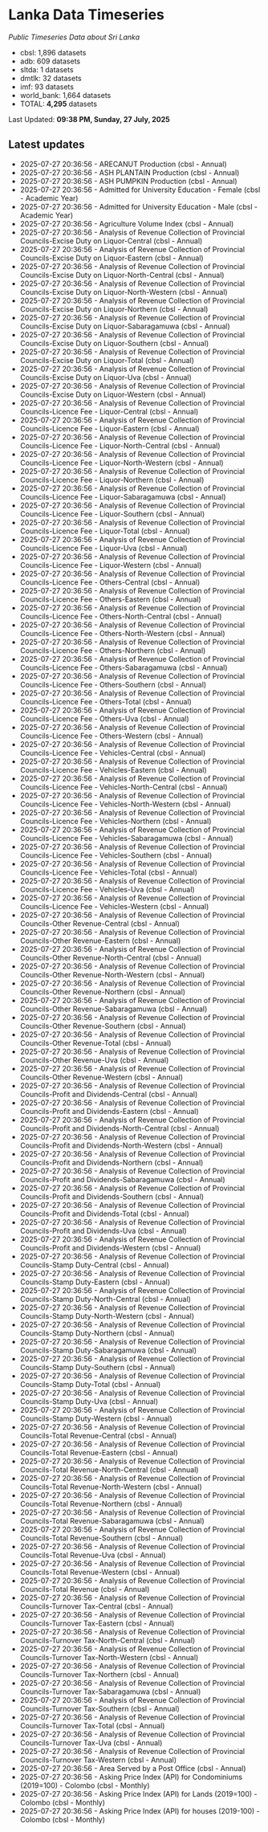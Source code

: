 # Lanka Data Timeseries
*Public Timeseries Data about Sri Lanka*

* cbsl: 1,896 datasets
* adb: 609 datasets
* sltda: 1 datasets
* dmtlk: 32 datasets
* imf: 93 datasets
* world_bank: 1,664 datasets
* TOTAL: **4,295** datasets

Last Updated: **09:38 PM, Sunday, 27 July, 2025**

## Latest updates

* 2025-07-27 20:36:56 - ARECANUT Production (cbsl - Annual)
* 2025-07-27 20:36:56 - ASH PLANTAIN Production (cbsl - Annual)
* 2025-07-27 20:36:56 - ASH PUMPKIN Production (cbsl - Annual)
* 2025-07-27 20:36:56 - Admitted for University Education - Female (cbsl - Academic Year)
* 2025-07-27 20:36:56 - Admitted for University Education - Male (cbsl - Academic Year)
* 2025-07-27 20:36:56 - Agriculture Volume Index (cbsl - Annual)
* 2025-07-27 20:36:56 - Analysis of Revenue Collection of Provincial Councils-Excise Duty on Liquor-Central (cbsl - Annual)
* 2025-07-27 20:36:56 - Analysis of Revenue Collection of Provincial Councils-Excise Duty on Liquor-Eastern (cbsl - Annual)
* 2025-07-27 20:36:56 - Analysis of Revenue Collection of Provincial Councils-Excise Duty on Liquor-North-Central (cbsl - Annual)
* 2025-07-27 20:36:56 - Analysis of Revenue Collection of Provincial Councils-Excise Duty on Liquor-North-Western (cbsl - Annual)
* 2025-07-27 20:36:56 - Analysis of Revenue Collection of Provincial Councils-Excise Duty on Liquor-Northern (cbsl - Annual)
* 2025-07-27 20:36:56 - Analysis of Revenue Collection of Provincial Councils-Excise Duty on Liquor-Sabaragamuwa (cbsl - Annual)
* 2025-07-27 20:36:56 - Analysis of Revenue Collection of Provincial Councils-Excise Duty on Liquor-Southern (cbsl - Annual)
* 2025-07-27 20:36:56 - Analysis of Revenue Collection of Provincial Councils-Excise Duty on Liquor-Total (cbsl - Annual)
* 2025-07-27 20:36:56 - Analysis of Revenue Collection of Provincial Councils-Excise Duty on Liquor-Uva (cbsl - Annual)
* 2025-07-27 20:36:56 - Analysis of Revenue Collection of Provincial Councils-Excise Duty on Liquor-Western (cbsl - Annual)
* 2025-07-27 20:36:56 - Analysis of Revenue Collection of Provincial Councils-Licence Fee - Liquor-Central (cbsl - Annual)
* 2025-07-27 20:36:56 - Analysis of Revenue Collection of Provincial Councils-Licence Fee - Liquor-Eastern (cbsl - Annual)
* 2025-07-27 20:36:56 - Analysis of Revenue Collection of Provincial Councils-Licence Fee - Liquor-North-Central (cbsl - Annual)
* 2025-07-27 20:36:56 - Analysis of Revenue Collection of Provincial Councils-Licence Fee - Liquor-North-Western (cbsl - Annual)
* 2025-07-27 20:36:56 - Analysis of Revenue Collection of Provincial Councils-Licence Fee - Liquor-Northern (cbsl - Annual)
* 2025-07-27 20:36:56 - Analysis of Revenue Collection of Provincial Councils-Licence Fee - Liquor-Sabaragamuwa (cbsl - Annual)
* 2025-07-27 20:36:56 - Analysis of Revenue Collection of Provincial Councils-Licence Fee - Liquor-Southern (cbsl - Annual)
* 2025-07-27 20:36:56 - Analysis of Revenue Collection of Provincial Councils-Licence Fee - Liquor-Total (cbsl - Annual)
* 2025-07-27 20:36:56 - Analysis of Revenue Collection of Provincial Councils-Licence Fee - Liquor-Uva (cbsl - Annual)
* 2025-07-27 20:36:56 - Analysis of Revenue Collection of Provincial Councils-Licence Fee - Liquor-Western (cbsl - Annual)
* 2025-07-27 20:36:56 - Analysis of Revenue Collection of Provincial Councils-Licence Fee - Others-Central (cbsl - Annual)
* 2025-07-27 20:36:56 - Analysis of Revenue Collection of Provincial Councils-Licence Fee - Others-Eastern (cbsl - Annual)
* 2025-07-27 20:36:56 - Analysis of Revenue Collection of Provincial Councils-Licence Fee - Others-North-Central (cbsl - Annual)
* 2025-07-27 20:36:56 - Analysis of Revenue Collection of Provincial Councils-Licence Fee - Others-North-Western (cbsl - Annual)
* 2025-07-27 20:36:56 - Analysis of Revenue Collection of Provincial Councils-Licence Fee - Others-Northern (cbsl - Annual)
* 2025-07-27 20:36:56 - Analysis of Revenue Collection of Provincial Councils-Licence Fee - Others-Sabaragamuwa (cbsl - Annual)
* 2025-07-27 20:36:56 - Analysis of Revenue Collection of Provincial Councils-Licence Fee - Others-Southern (cbsl - Annual)
* 2025-07-27 20:36:56 - Analysis of Revenue Collection of Provincial Councils-Licence Fee - Others-Total (cbsl - Annual)
* 2025-07-27 20:36:56 - Analysis of Revenue Collection of Provincial Councils-Licence Fee - Others-Uva (cbsl - Annual)
* 2025-07-27 20:36:56 - Analysis of Revenue Collection of Provincial Councils-Licence Fee - Others-Western (cbsl - Annual)
* 2025-07-27 20:36:56 - Analysis of Revenue Collection of Provincial Councils-Licence Fee - Vehicles-Central (cbsl - Annual)
* 2025-07-27 20:36:56 - Analysis of Revenue Collection of Provincial Councils-Licence Fee - Vehicles-Eastern (cbsl - Annual)
* 2025-07-27 20:36:56 - Analysis of Revenue Collection of Provincial Councils-Licence Fee - Vehicles-North-Central (cbsl - Annual)
* 2025-07-27 20:36:56 - Analysis of Revenue Collection of Provincial Councils-Licence Fee - Vehicles-North-Western (cbsl - Annual)
* 2025-07-27 20:36:56 - Analysis of Revenue Collection of Provincial Councils-Licence Fee - Vehicles-Northern (cbsl - Annual)
* 2025-07-27 20:36:56 - Analysis of Revenue Collection of Provincial Councils-Licence Fee - Vehicles-Sabaragamuwa (cbsl - Annual)
* 2025-07-27 20:36:56 - Analysis of Revenue Collection of Provincial Councils-Licence Fee - Vehicles-Southern (cbsl - Annual)
* 2025-07-27 20:36:56 - Analysis of Revenue Collection of Provincial Councils-Licence Fee - Vehicles-Total (cbsl - Annual)
* 2025-07-27 20:36:56 - Analysis of Revenue Collection of Provincial Councils-Licence Fee - Vehicles-Uva (cbsl - Annual)
* 2025-07-27 20:36:56 - Analysis of Revenue Collection of Provincial Councils-Licence Fee - Vehicles-Western (cbsl - Annual)
* 2025-07-27 20:36:56 - Analysis of Revenue Collection of Provincial Councils-Other Revenue-Central (cbsl - Annual)
* 2025-07-27 20:36:56 - Analysis of Revenue Collection of Provincial Councils-Other Revenue-Eastern (cbsl - Annual)
* 2025-07-27 20:36:56 - Analysis of Revenue Collection of Provincial Councils-Other Revenue-North-Central (cbsl - Annual)
* 2025-07-27 20:36:56 - Analysis of Revenue Collection of Provincial Councils-Other Revenue-North-Western (cbsl - Annual)
* 2025-07-27 20:36:56 - Analysis of Revenue Collection of Provincial Councils-Other Revenue-Northern (cbsl - Annual)
* 2025-07-27 20:36:56 - Analysis of Revenue Collection of Provincial Councils-Other Revenue-Sabaragamuwa (cbsl - Annual)
* 2025-07-27 20:36:56 - Analysis of Revenue Collection of Provincial Councils-Other Revenue-Southern (cbsl - Annual)
* 2025-07-27 20:36:56 - Analysis of Revenue Collection of Provincial Councils-Other Revenue-Total (cbsl - Annual)
* 2025-07-27 20:36:56 - Analysis of Revenue Collection of Provincial Councils-Other Revenue-Uva (cbsl - Annual)
* 2025-07-27 20:36:56 - Analysis of Revenue Collection of Provincial Councils-Other Revenue-Western (cbsl - Annual)
* 2025-07-27 20:36:56 - Analysis of Revenue Collection of Provincial Councils-Profit and Dividends-Central (cbsl - Annual)
* 2025-07-27 20:36:56 - Analysis of Revenue Collection of Provincial Councils-Profit and Dividends-Eastern (cbsl - Annual)
* 2025-07-27 20:36:56 - Analysis of Revenue Collection of Provincial Councils-Profit and Dividends-North-Central (cbsl - Annual)
* 2025-07-27 20:36:56 - Analysis of Revenue Collection of Provincial Councils-Profit and Dividends-North-Western (cbsl - Annual)
* 2025-07-27 20:36:56 - Analysis of Revenue Collection of Provincial Councils-Profit and Dividends-Northern (cbsl - Annual)
* 2025-07-27 20:36:56 - Analysis of Revenue Collection of Provincial Councils-Profit and Dividends-Sabaragamuwa (cbsl - Annual)
* 2025-07-27 20:36:56 - Analysis of Revenue Collection of Provincial Councils-Profit and Dividends-Southern (cbsl - Annual)
* 2025-07-27 20:36:56 - Analysis of Revenue Collection of Provincial Councils-Profit and Dividends-Total (cbsl - Annual)
* 2025-07-27 20:36:56 - Analysis of Revenue Collection of Provincial Councils-Profit and Dividends-Uva (cbsl - Annual)
* 2025-07-27 20:36:56 - Analysis of Revenue Collection of Provincial Councils-Profit and Dividends-Western (cbsl - Annual)
* 2025-07-27 20:36:56 - Analysis of Revenue Collection of Provincial Councils-Stamp Duty-Central (cbsl - Annual)
* 2025-07-27 20:36:56 - Analysis of Revenue Collection of Provincial Councils-Stamp Duty-Eastern (cbsl - Annual)
* 2025-07-27 20:36:56 - Analysis of Revenue Collection of Provincial Councils-Stamp Duty-North-Central (cbsl - Annual)
* 2025-07-27 20:36:56 - Analysis of Revenue Collection of Provincial Councils-Stamp Duty-North-Western (cbsl - Annual)
* 2025-07-27 20:36:56 - Analysis of Revenue Collection of Provincial Councils-Stamp Duty-Northern (cbsl - Annual)
* 2025-07-27 20:36:56 - Analysis of Revenue Collection of Provincial Councils-Stamp Duty-Sabaragamuwa (cbsl - Annual)
* 2025-07-27 20:36:56 - Analysis of Revenue Collection of Provincial Councils-Stamp Duty-Southern (cbsl - Annual)
* 2025-07-27 20:36:56 - Analysis of Revenue Collection of Provincial Councils-Stamp Duty-Total (cbsl - Annual)
* 2025-07-27 20:36:56 - Analysis of Revenue Collection of Provincial Councils-Stamp Duty-Uva (cbsl - Annual)
* 2025-07-27 20:36:56 - Analysis of Revenue Collection of Provincial Councils-Stamp Duty-Western (cbsl - Annual)
* 2025-07-27 20:36:56 - Analysis of Revenue Collection of Provincial Councils-Total Revenue-Central (cbsl - Annual)
* 2025-07-27 20:36:56 - Analysis of Revenue Collection of Provincial Councils-Total Revenue-Eastern (cbsl - Annual)
* 2025-07-27 20:36:56 - Analysis of Revenue Collection of Provincial Councils-Total Revenue-North-Central (cbsl - Annual)
* 2025-07-27 20:36:56 - Analysis of Revenue Collection of Provincial Councils-Total Revenue-North-Western (cbsl - Annual)
* 2025-07-27 20:36:56 - Analysis of Revenue Collection of Provincial Councils-Total Revenue-Northern (cbsl - Annual)
* 2025-07-27 20:36:56 - Analysis of Revenue Collection of Provincial Councils-Total Revenue-Sabaragamuwa (cbsl - Annual)
* 2025-07-27 20:36:56 - Analysis of Revenue Collection of Provincial Councils-Total Revenue-Southern (cbsl - Annual)
* 2025-07-27 20:36:56 - Analysis of Revenue Collection of Provincial Councils-Total Revenue-Uva (cbsl - Annual)
* 2025-07-27 20:36:56 - Analysis of Revenue Collection of Provincial Councils-Total Revenue-Western (cbsl - Annual)
* 2025-07-27 20:36:56 - Analysis of Revenue Collection of Provincial Councils-Total Revenue (cbsl - Annual)
* 2025-07-27 20:36:56 - Analysis of Revenue Collection of Provincial Councils-Turnover Tax-Central (cbsl - Annual)
* 2025-07-27 20:36:56 - Analysis of Revenue Collection of Provincial Councils-Turnover Tax-Eastern (cbsl - Annual)
* 2025-07-27 20:36:56 - Analysis of Revenue Collection of Provincial Councils-Turnover Tax-North-Central (cbsl - Annual)
* 2025-07-27 20:36:56 - Analysis of Revenue Collection of Provincial Councils-Turnover Tax-North-Western (cbsl - Annual)
* 2025-07-27 20:36:56 - Analysis of Revenue Collection of Provincial Councils-Turnover Tax-Northern (cbsl - Annual)
* 2025-07-27 20:36:56 - Analysis of Revenue Collection of Provincial Councils-Turnover Tax-Sabaragamuwa (cbsl - Annual)
* 2025-07-27 20:36:56 - Analysis of Revenue Collection of Provincial Councils-Turnover Tax-Southern (cbsl - Annual)
* 2025-07-27 20:36:56 - Analysis of Revenue Collection of Provincial Councils-Turnover Tax-Total (cbsl - Annual)
* 2025-07-27 20:36:56 - Analysis of Revenue Collection of Provincial Councils-Turnover Tax-Uva (cbsl - Annual)
* 2025-07-27 20:36:56 - Analysis of Revenue Collection of Provincial Councils-Turnover Tax-Western (cbsl - Annual)
* 2025-07-27 20:36:56 - Area Served by a Post Office (cbsl - Annual)
* 2025-07-27 20:36:56 - Asking Price Index (API) for Condominiums (2019=100) - Colombo (cbsl - Monthly)
* 2025-07-27 20:36:56 - Asking Price Index (API) for Lands (2019=100) - Colombo (cbsl - Monthly)
* 2025-07-27 20:36:56 - Asking Price Index (API) for houses (2019-100) - Colombo (cbsl - Monthly)
